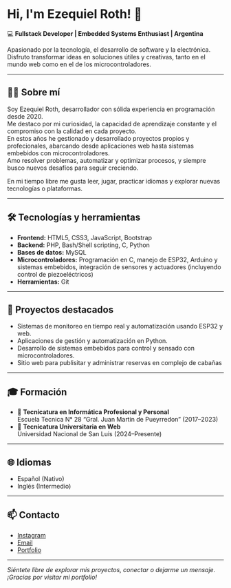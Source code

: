 # Hi, I'm Ezequiel Roth! 👋

💻 **Fullstack Developer | Embedded Systems Enthusiast | Argentina**

Apasionado por la tecnología, el desarrollo de software y la electrónica. Disfruto transformar ideas en soluciones útiles y creativas, tanto en el mundo web como en el de los microcontroladores.

---

## 👨‍💻 Sobre mí

Soy Ezequiel Roth, desarrollador con sólida experiencia en programación desde 2020.  
Me destaco por mi curiosidad, la capacidad de aprendizaje constante y el compromiso con la calidad en cada proyecto.  
En estos años he gestionado y desarrollado proyectos propios y profecionales, abarcando desde aplicaciones web hasta sistemas embebidos con microcontroladores.  
Amo resolver problemas, automatizar y optimizar procesos, y siempre busco nuevos desafíos para seguir creciendo.

En mi tiempo libre me gusta leer, jugar, practicar idiomas y explorar nuevas tecnologías o plataformas.

---

## 🛠️ Tecnologías y herramientas

- **Frontend:** HTML5, CSS3, JavaScript, Bootstrap
- **Backend:** PHP, Bash/Shell scripting, C, Python
- **Bases de datos:** MySQL
- **Microcontroladores:** Programación en C, manejo de ESP32, Arduino y sistemas embebidos, integración de sensores y actuadores (incluyendo control de piezoeléctricos)
- **Herramientas:** Git

---

## 🚀 Proyectos destacados

- Sistemas de monitoreo en tiempo real y automatización usando ESP32 y web.
- Aplicaciones de gestión y automatización en Python.
- Desarrollo de sistemas embebidos para control y sensado con microcontroladores.
- Sitio web para publisitar y administrar reservas en complejo de cabañas

---

## 🎓 Formación

- 📘 **Tecnicatura en Informática Profesional y Personal**  
  Escuela Tecnica N° 28 “Gral. Juan Martin de Pueyrredon” (2017–2023)
- 📙 **Tecnicatura Universitaria en Web**  
  Universidad Nacional de San Luis (2024–Presente)

---

## 🌐 Idiomas

- Español (Nativo)
- Inglés (Intermedio)

---

## 📫 Contacto

- [Instagram](https://www.instagram.com/rothezee)
- [Email](mailto:rothalan83@gmail.com)
- [Portfolio](https://rothezee.github.io/portfolio-web/)

---

_Siéntete libre de explorar mis proyectos, conectar o dejarme un mensaje. ¡Gracias por visitar mi portfolio!_
